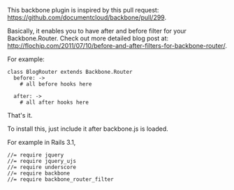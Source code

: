 This backbone plugin is inspired by this pull request: https://github.com/documentcloud/backbone/pull/299.

Basically, it enables you to have after and before filter for your Backbone.Router. Check out more detailed blog post at: http://flochip.com/2011/07/10/before-and-after-filters-for-backbone-router/.

For example:

    class BlogRouter extends Backbone.Router
      before: ->
        # all before hooks here
    
      after: ->
        # all after hooks here

That's it.

To install this, just include it after backbone.js is loaded.

For example in Rails 3.1,

    //= require jquery
    //= require jquery_ujs
    //= require underscore
    //= require backbone
    //= require backbone_router_filter
